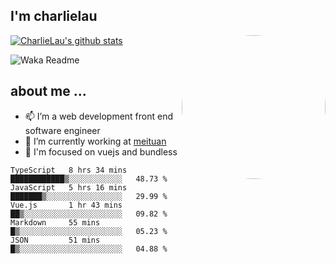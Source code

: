 
<h2>I'm charlielau</h2>
<img align='right' style="border-radius:50%" src="https://avatars1.githubusercontent.com/u/44078251?s=460&u=6b4f1c257663e44063b0b6a21c9c94f45bcfdcc7&v=4" width="230">

[![CharlieLau's github stats](https://github-readme-stats.vercel.app/api?username=charlielau)](https://github.com/charlielau/github-readme-stats)


![Waka Readme](https://github.com/CharlieLau/charlielau/workflows/Waka%20Readme/badge.svg)

## about me ...
- 📫 I’m a web development front end software engineer
- 🔭 I’m currently working at  <a href="https://www.meituan.com">meituan</a>
- 🔭 I'm focused on vuejs and bundless

<!-- <p align="center">
  <a href="https://github.com/charlielau" class="rich-diff-level-one">
    <img src="https://github-readme-stats.vercel.app/api?username=charlielau&title_color=333&text_color=777" alt="CharlieLau" >
  </a>
</p> -->

<!--START_SECTION:waka-->
```text
TypeScript   8 hrs 34 mins   ████████████▒░░░░░░░░░░░░   48.73 % 
JavaScript   5 hrs 16 mins   ███████▒░░░░░░░░░░░░░░░░░   29.99 % 
Vue.js       1 hr 43 mins    ██▒░░░░░░░░░░░░░░░░░░░░░░   09.82 % 
Markdown     55 mins         █▒░░░░░░░░░░░░░░░░░░░░░░░   05.23 % 
JSON         51 mins         █▒░░░░░░░░░░░░░░░░░░░░░░░   04.88 % 
```
<!--END_SECTION:waka-->
